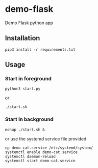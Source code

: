 # demo-flask
Demo Flask python app


## Installation
`pip3 install -r requirements.txt`

## Usage
### Start in foreground

`python3 start.py`

or

`./start.sh`


### Start in background

```
nohup ./start.sh &
```

or use the systemd service file provided:

```
cp demo-cat.service /etc/systemd/system/
systemctl enable demo-cat.service
systemctl daemon-reload
systemctl start demo-cat.service
```
